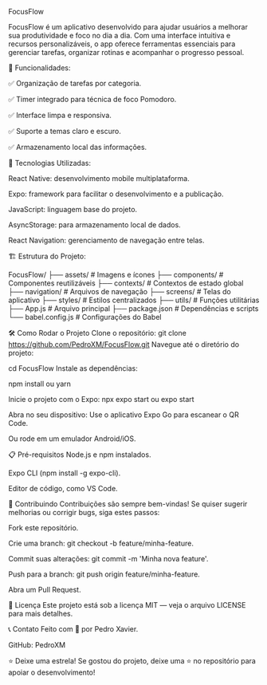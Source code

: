 FocusFlow

FocusFlow é um aplicativo desenvolvido para ajudar usuários a melhorar sua produtividade e foco no dia a dia. Com uma interface intuitiva e recursos personalizáveis, o app oferece ferramentas essenciais para gerenciar tarefas, organizar rotinas e acompanhar o progresso pessoal.


🚀 Funcionalidades:

✅ Organização de tarefas por categoria.

✅ Timer integrado para técnica de foco  Pomodoro.

✅ Interface limpa e responsiva.

✅ Suporte a temas claro e escuro.

✅ Armazenamento local das informações.

📱 Tecnologias Utilizadas:

React Native: desenvolvimento mobile multiplataforma.

Expo: framework para facilitar o desenvolvimento e a publicação.

JavaScript: linguagem base do projeto.

AsyncStorage: para armazenamento local de dados.

React Navigation: gerenciamento de navegação entre telas.

🏗️ Estrutura do Projeto:

FocusFlow/
├── assets/               # Imagens e ícones
├── components/          # Componentes reutilizáveis
├── contexts/            # Contextos de estado global
├── navigation/          # Arquivos de navegação
├── screens/             # Telas do aplicativo
├── styles/              # Estilos centralizados
├── utils/               # Funções utilitárias
├── App.js               # Arquivo principal
├── package.json         # Dependências e scripts
└── babel.config.js      # Configurações do Babel

🛠️ Como Rodar o Projeto
Clone o repositório:
git clone https://github.com/PedroXM/FocusFlow.git
Navegue até o diretório do projeto:

cd FocusFlow
Instale as dependências:

npm install
ou
yarn

Inicie o projeto com o Expo:
npx expo start
ou
expo start

Abra no seu dispositivo:
Use o aplicativo Expo Go para escanear o QR Code.

Ou rode em um emulador Android/iOS.

📋 Pré-requisitos
Node.js e npm instalados.

Expo CLI (npm install -g expo-cli).

Editor de código, como VS Code.

🤝 Contribuindo
Contribuições são sempre bem-vindas!
Se quiser sugerir melhorias ou corrigir bugs, siga estes passos:

Fork este repositório.

Crie uma branch: git checkout -b feature/minha-feature.

Commit suas alterações: git commit -m 'Minha nova feature'.

Push para a branch: git push origin feature/minha-feature.

Abra um Pull Request.

📄 Licença
Este projeto está sob a licença MIT — veja o arquivo LICENSE para mais detalhes.

📞 Contato
Feito com 💙 por Pedro Xavier.

GitHub: PedroXM

⭐️ Deixe uma estrela!
Se gostou do projeto, deixe uma ⭐️ no repositório para apoiar o desenvolvimento!
